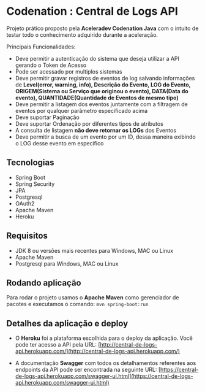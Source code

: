# Codenation : Central de Logs API
Projeto prático proposto pela **Aceleradev Codenation Java** com o intuito de testar todo o conhecimento adquirido durante a aceleração.

 Principais Funcionalidades:
-   Deve permitir a autenticação do sistema que deseja utilizar a API gerando o Token de Acesso
-   Pode ser acessado por multiplos sistemas
-   Deve permitir gravar registros de eventos de log salvando informações de  **Level(error, warning, info), Descrição do Evento, LOG do Evento, ORIGEM(Sistema ou Serviço que originou o evento), DATA(Data do evento), QUANTIDADE(Quantidade de Eventos de mesmo tipo)**
-   Deve permitir a listagem dos eventos juntamente com a filtragem de eventos por qualquer parâmetro especificado acima
-   Deve suportar Paginação
-   Deve suportar Ordenação por diferentes tipos de atributos
-   A consulta de listagem  **não deve retornar os LOGs**  dos Eventos
-   Deve permitir a busca de um evento por um ID, dessa maneira exibindo o LOG desse evento em específico 

## Tecnologias 
- Spring Boot
- Spring Security
- JPA
- Postgresql
- OAuth2
- Apache Maven
- Heroku

## Requisitos
- JDK 8 ou versões mais recentes para Windows, MAC ou Linux
- Apache Maven
- Postgresql para Windows, MAC ou Linux


## Rodando aplicação
 Para rodar o projeto usamos o **Apache Maven** como gerenciador de pacotes e executamos o comando:
 `mvn spring-boot:run`


## Detalhes da aplicação e deploy

- O **Heroku** foi a plataforma escolhida para o deploy da aplicação. Você pode ter acesso a API pela URL: [http://central-de-logs-api.herokuapp.com/](http://central-de-logs-api.herokuapp.com/)

- A documentação **Swagger**  com todos os detalhamentos referentes aos endpoints da API pode ser encontrada na seguinte URL: [https://central-de-logs-api.herokuapp.com/swagger-ui.html](https://central-de-logs-api.herokuapp.com/swagger-ui.html)

